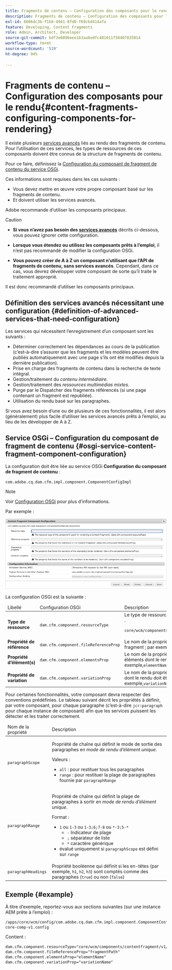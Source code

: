 ```yaml
---
title: Fragments de contenu – Configuration des composants pour le rendu
description: Fragments de contenu – Configuration des composants pour le rendu
exl-id: 6606dc3b-f1b8-4941-8fd0-f69cbd414afa
feature: Developing, Content Fragments
role: Admin, Architect, Developer
source-git-commit: bdf3e0896eee1b3aa6edfc481011f50407835014
workflow-type: tm+mt
source-wordcount: '519'
ht-degree: 94%

---
```


# Fragments de contenu – Configuration des composants pour le rendu{#content-fragments-configuring-components-for-rendering}

Il existe plusieurs [services avancés](#definition-of-advanced-services-that-need-configuration) liés au rendu des fragments de contenu. Pour l’utilisation de ces services, les types de ressources de ces composants doivent être connus de la structure de fragments de contenu.

Pour ce faire, définissez la [Configuration du composant de fragment de contenu du service OSGi](#osgi-service-content-fragment-component-configuration).

Ces informations sont requises dans les cas suivants :

* Vous devez mettre en œuvre votre propre composant basé sur les fragments de contenu.
* Et doivent utiliser les services avancés.

Adobe recommande d’utiliser les composants principaux.

>[!CAUTION]
>
>* **Si vous n’avez pas besoin des [services avancés](#definition-of-advanced-services-that-need-configuration)** décrits ci-dessous, vous pouvez ignorer cette configuration.
>
>* **Lorsque vous étendez ou utilisez les composants prêts à l’emploi**, il n’est pas recommandé de modifier la configuration OSGi.
>
>* **Vous pouvez créer de A à Z un composant n’utilisant que l’API de fragments de contenu, sans services avancés**. Cependant, dans ce cas, vous devrez développer votre composant de sorte qu’il traite le traitement approprié.
>
>Il est donc recommandé d’utiliser les composants principaux.

## Définition des services avancés nécessitant une configuration {#definition-of-advanced-services-that-need-configuration}

Les services qui nécessitent l’enregistrement d’un composant sont les suivants :

* Déterminer correctement les dépendances au cours de la publication (c’est-à-dire s’assurer que les fragments et les modèles peuvent être publiés automatiquement avec une page s’ils ont été modifiés depuis la dernière publication).
* Prise en charge des fragments de contenu dans la recherche de texte intégral.
* Gestion/traitement du *contenu intermédiaire.*
* Gestion/traitement des *ressources multimédias mixtes.*
* Purge par le Dispatcher des fragments référencés (si une page contenant un fragment est republiée).
* Utilisation du rendu basé sur les paragraphes.

Si vous avez besoin d’une ou de plusieurs de ces fonctionnalités, il est alors (généralement) plus facile d’utiliser les services avancés prêts à l’emploi, au lieu de les développer de A à Z.

## Service OSGi – Configuration du composant de fragment de contenu {#osgi-service-content-fragment-component-configuration}

La configuration doit être liée au service OSGi **Configuration du composant de fragment de contenu** :

`com.adobe.cq.dam.cfm.impl.component.ComponentConfigImpl`

>[!NOTE]
>
>Voir [Configuration OSGi](/help/implementing/deploying/overview.md#osgi-configuration) pour plus d’informations.

Par exemple :

![Configuration OSGi – Configuration du composant de fragment de contenu ](assets/cf-component-configuration-osgi.png)

La configuration OSGi est la suivante :

<table>
 <thead>
  <tr>
   <td>Libellé</td>
   <td>Configuration OSGi<br /> </td>
   <td>Description</td>
  </tr>
 </thead>
 <tbody>
  <tr>
   <td><strong>Type de ressource</strong></td>
   <td><code>dam.cfm.component.resourceType</code></td>
   <td>Le type de ressource à enregistrer ; par exemple, <br />. <p><span class="cmp-examples-demo__property-value"><code>core/wcm/components/contentfragment/v1/contentfragment</code></code></p> </td>
  </tr>
  <tr>
   <td><strong>Propriété de référence</strong></td>
   <td><code>dam.cfm.component.fileReferenceProp</code></td>
   <td>Le nom de la propriété qui contient la référence au fragment ; par exemple, <code>fragmentPath</code> ou <code>fileReference</code></td>
  </tr>
  <tr>
   <td><strong>Propriété d’élément(s)</strong></td>
   <td><code>dam.cfm.component.elementsProp</code></td>
   <td>Le nom de la propriété qui contient le ou les noms des éléments dont le rendu doit être effectué ; par exemple,<code>elementName</code></td>
  </tr>
  <tr>
   <td><strong>Propriété de variation</strong><br /> </td>
   <td><code>dam.cfm.component.variationProp</code></td>
   <td>Le nom de la propriété qui contient le nom de la variation dont le rendu doit être effectué ; par exemple,<code>variationName</code></td>
  </tr>
 </tbody>
</table>

Pour certaines fonctionnalités, votre composant devra respecter des conventions prédéfinies. Le tableau suivant décrit les propriétés à définir, par votre composant, pour chaque paragraphe (c’est-à-dire `jcr:paragraph` pour chaque instance de composant) afin que les services puissent les détecter et les traiter correctement.

<table>
 <thead>
  <tr>
   <td>Nom de la propriété</td>
   <td>Description</td>
  </tr>
 </thead>
 <tbody>
  <tr>
   <td><code>paragraphScope</code></td>
   <td><p>Propriété de chaîne qui définit le mode de sortie des paragraphes en <em>mode de rendu d’élément unique</em>.</p> <p>Valeurs :</p>
    <ul>
     <li><code>all</code> : pour restituer tous les paragraphes</li>
     <li><code>range</code> : pour restituer la plage de paragraphes fournie par <code>paragraphRange</code></li>
    </ul> </td>
  </tr>
  <tr>
   <td><code>paragraphRange</code></td>
   <td><p>Propriété de chaîne qui définit la plage de paragraphes à sortir en <em>mode de rendu d’élément unique</em>.</p> <p>Format :</p>
    <ul>
     <li><code>1</code> ou <code>1-3</code> ou <code>1-3;6;7-8</code> ou <code>*-3;5-*</code>
     <ul>
       <li><code>-</code> Indicateur de plage</li>
       <li><code>;</code> séparateur de liste</li>
       <li><code>*</code> caractère générique</li>
     </ul>
     </li>
     <li>évalué uniquement si <code>paragraphScope</code> est défini sur <code>range</code></li>
    </ul> </td>
  </tr>
  <tr>
   <td><code>paragraphHeadings</code></td>
   <td>Propriété booléenne qui définit si les en-têtes (par exemple, <code>h1</code>, <code>h2</code>, <code>h3</code>) sont comptés comme des paragraphes (<code>true</code>) ou non (<code>false</code>)</td>
  </tr>
 </tbody>
</table>

## Exemple {#example}

À titre d’exemple, reportez-vous aux sections suivantes (sur une instance AEM prête à l’emploi) :

```
/apps/core/wcm/config/com.adobe.cq.dam.cfm.impl.component.ComponentConfigImpl-core-comp-v1.config
```

Contient :

```
dam.cfm.component.resourceType="core/wcm/components/contentfragment/v1/contentfragment"
dam.cfm.component.fileReferenceProp="fragmentPath"
dam.cfm.component.elementsProp="elementName"
dam.cfm.component.variationProp="variationName"
```
